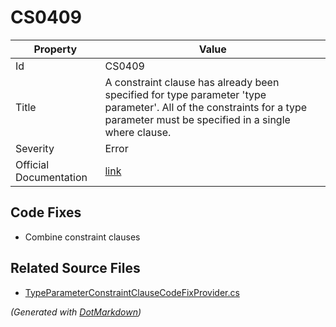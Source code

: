 # CS0409

| Property               | Value                                                                                                                                                                         |
| ---------------------- | ----------------------------------------------------------------------------------------------------------------------------------------------------------------------------- |
| Id                     | CS0409                                                                                                                                                                        |
| Title                  | A constraint clause has already been specified for type parameter 'type parameter'\. All of the constraints for a type parameter must be specified in a single where clause\. |
| Severity               | Error                                                                                                                                                                         |
| Official Documentation | [link](http://docs.microsoft.com/en-us/dotnet/csharp/misc/cs0409)                                                                                                             |

## Code Fixes

* Combine constraint clauses

## Related Source Files

* [TypeParameterConstraintClauseCodeFixProvider.cs](../../src/CodeFixes/CSharp/CodeFixes/TypeParameterConstraintClauseCodeFixProvider.cs)

*\(Generated with [DotMarkdown](http://github.com/JosefPihrt/DotMarkdown)\)*
